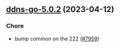 

## [ddns-go-5.0.2](https://github.com/truecharts/charts/compare/ddns-go-5.0.1...ddns-go-5.0.2) (2023-04-12)

### Chore

- bump common on the 222 ([#7959](https://github.com/truecharts/charts/issues/7959))
  
  